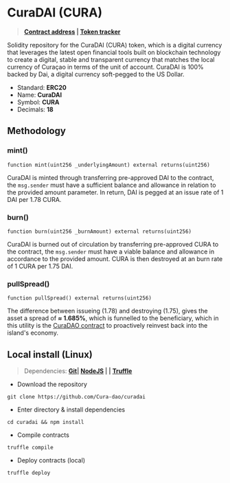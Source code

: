 # CuraDAI (CURA)
> **[Contract address](https://etherscan.io/address/0x0a4b2d4b48a63088e0897a3f147ba37f81a27722) | [Token tracker](https://etherscan.io/token/0x0a4b2d4b48a63088e0897a3f147ba37f81a27722)**

Solidity repository for the CuraDAI (CURA) token, which is a digital currency that leverages the latest open financial tools built on blockchain technology to create a digital, stable and transparent currency that matches the local currency of Curaçao in terms of the unit of account. CuraDAI is 100% backed by Dai, a digital currency soft-pegged to the US Dollar.

* Standard: **ERC20**
* Name: **CuraDAI**
* Symbol: **CURA**
* Decimals: **18**

## Methodology

### mint()
``` 
function mint(uint256 _underlyingAmount) external returns(uint256)
```
CuraDAI is minted through transferring pre-approved DAI to the contract, the `msg.sender` must have a sufficient balance and allowance in relation to the provided amount parameter. In return, DAI is pegged at an issue rate of 1 DAI per 1.78 CURA.

### burn()
```
function burn(uint256 _burnAmount) external returns(uint256)
```
CuraDAI is burned out of circulation by transferring pre-approved CURA to the contract, the `msg.sender` must have a viable balance and allowance in accordance to the provided amount. CURA is then destroyed at an burn rate of 1 CURA per 1.75 DAI.

### pullSpread()
```
function pullSpread() external returns(uint256) 
```
The difference between issueing (1.78) and destroying (1.75), gives the asset a spread of **≈ 1.685%**, which is funnelled to the beneficiary, which in this utility is the [CuraDAO contract](https://etherscan.io/address/0x0b93ba560283350d4216f29dc57e15df38d0eace) to proactively reinvest back into the island's economy. 

## Local install (Linux)

> Dependencies: **[Git](https://git-scm.com/downloads)| [NodeJS](https://nodejs.org/en/) | | [Truffle](https://www.npmjs.com/package/truffle)**

* Download the repository
```
git clone https://github.com/Cura-dao/curadai
```

* Enter directory & install dependencies
``` 
cd curadai && npm install 
```

* Compile contracts 
```
truffle compile
```

* Deploy contracts (local)
```
truffle deploy
```
